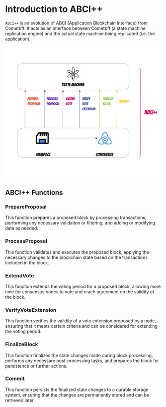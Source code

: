 # Introduction to ABCI++

`ABCI++` is an evolution of ABCI (Application Blockchain Interface) from Cometbft. It acts as an interface between Cometbft (a state machine replication engine) and the actual state machine being replicated (i.e. the application).

![ABCI++](images/ABCI++%20-%20ABCI++.jpg)

## ABCI++ Functions

### PrepareProposal

This function prepares a proposed block by processing transactions, performing any necessary validation or filtering, and adding or modifying data as needed.

### ProcessProposal

This function validates and executes the proposed block, applying the necessary changes to the blockchain state based on the transactions included in the block.

### ExtendVote

This function extends the voting period for a proposed block, allowing more time for consensus nodes to vote and reach agreement on the validity of the block.

### VerifyVoteExtension

This function verifies the validity of a vote extension proposed by a node, ensuring that it meets certain criteria and can be considered for extending the voting period.

### FinalizeBlock

This function finalizes the state changes made during block processing, performs any necessary post-processing tasks, and prepares the block for persistence or further actions.

### Commit

This function persists the finalized state changes to a durable storage system, ensuring that the changes are permanently stored and can be retrieved later.
